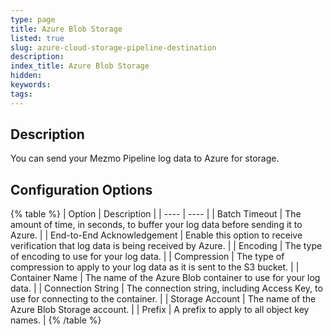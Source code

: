 ```yaml
---
type: page
title: Azure Blob Storage
listed: true
slug: azure-cloud-storage-pipeline-destination
description: 
index_title: Azure Blob Storage
hidden: 
keywords: 
tags: 
---
```


## Description

You can send your Mezmo Pipeline log data to Azure for storage.

## Configuration Options

{% table %}
| Option | Description | 
| ---- | ---- | 
| Batch Timeout | The amount of time, in seconds, to buffer your log data before sending it to Azure. | 
| End-to-End Acknowledgement | Enable this option to receive verification that log data is being received by Azure. | 
| Encoding | The type of encoding to use for your log data. | 
| Compression | The type of compression to apply to your log data as it is sent to the S3 bucket. | 
| Container Name | The name of the Azure Blob container to use for your log data. | 
| Connection String | The connection string, including Access Key, to use for connecting to the container. | 
| Storage Account | The name of the Azure Blob Storage account. | 
| Prefix | A prefix to apply to all object key names. | 
{% /table %}